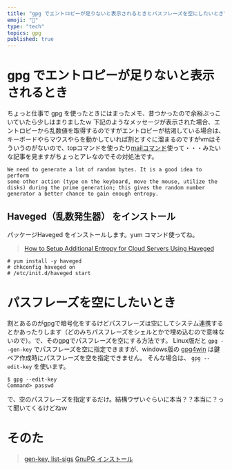 ```yaml
---
title: "gpg でエントロピーが足りないと表示されるときとパスフレーズを空にしたいとき"
emoji: "📝"
type: "tech"
topics: gpg
published: true
---
```


# gpg でエントロピーが足りないと表示されるとき
ちょっと仕事で gpg を使ったときにはまったメモ、昔つかったので余裕ぶっこいていたら少しはまりましたｗ
下記のようなメッセージが表示された場合、エントロピーから乱数値を取得するのですがエントロピーが枯渇している場合は、キーボードやらマウスやらを動かしていれば割とすぐに溜まるのですがvmはそういうのがないので、topコマンドを使ったり[mailコマンド](http://www.tempest.jp/linux/fedora/documents/text414.html)使って・・・みたいな記事を見ますがちょっとアレなのでその対処法です。

```
We need to generate a lot of random bytes. It is a good idea to perform
some other action (type on the keyboard, move the mouse, utilize the
disks) during the prime generation; this gives the random number
generator a better chance to gain enough entropy.
```

## Haveged（乱数発生器） をインストール
パッケージHaveged をインストールします。yum コマンド使ってね。
> [How to Setup Additional Entropy for Cloud Servers Using Haveged](https://www.digitalocean.com/community/tutorials/how-to-setup-additional-entropy-for-cloud-servers-using-haveged)

```
# yum install -y haveged
# chkconfig haveged on
# /etc/init.d/haveged start
```

# パスフレーズを空にしたいとき
割とあるのがgpgで暗号化をするけどパスフレーズは空にしてシステム連携するとかあったりします（どのみちパスフレーズをシェルとかで埋め込むので意味ないので）。で、そのgpgでパスフレーズを空にする方法です。
Linux版だと ```gpg --gen-key``` でパスフレーズを空に指定できますが、windows版の [gpg4win](パスフレーズ) は鍵ペア作成時にパスフレーズを空を指定できません。
そんな場合は、 ```gpg --edit-key``` を使います。

```
$ gpg --edit-key
Command> passwd
```

で、空のパスフレーズを指定するだけ。結構ウザいぐらいに本当？？本当に？って聞いてくるけどねｗ

# そのた

> [gen-key, list-sigs](http://onami.apache.org/committers/gpg-keys.html)
> [GnuPG インストール](http://www.nina.jp/server/windows/gpg/gpg_windows.html)


